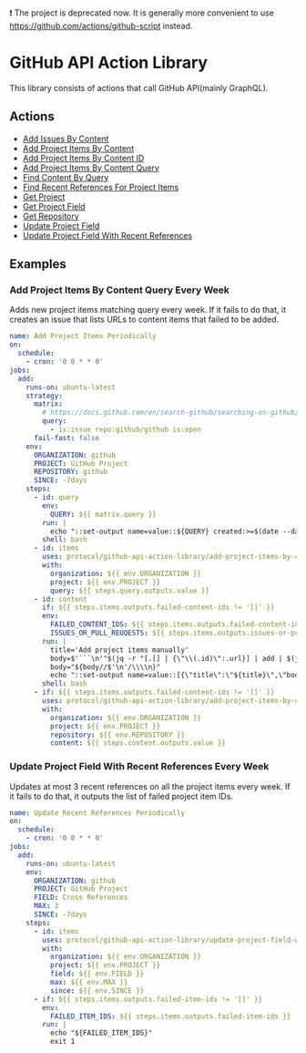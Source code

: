 ❗ The project is deprecated now. It is generally more convenient to use https://github.com/actions/github-script instead.

# GitHub API Action Library

This library consists of actions that call GitHub API(mainly GraphQL).

## Actions

- [Add Issues By Content](add-issues-by-content/README.md)
- [Add Project Items By Content](add-project-items-by-content/README.md)
- [Add Project Items By Content ID](add-project-items-by-content-id/README.md)
- [Add Project Items By Content Query](add-project-items-by-content-query/README.md)
- [Find Content By Query](find-content-by-query/README.md)
- [Find Recent References For Project Items](find-recent-references-for-project-items/README.md)
- [Get Project](get-project/README.md)
- [Get Project Field](get-project-field/README.md)
- [Get Repository](get-repository/README.md)
- [Update Project Field](update-project-field/README.md)
- [Update Project Field With Recent References](update-project-field-with-recent-references/README.md)

## Examples

### Add Project Items By Content Query Every Week

Adds new project items matching query every week. If it fails to do that, it creates an issue that lists URLs to content items that failed to be added.

```yml
name: Add Project Items Periodically
on:
  schedule:
    - cron: '0 0 * * 0'
jobs:
  add:
    runs-on: ubuntu-latest
    strategy:
      matrix:
        # https://docs.github.com/en/search-github/searching-on-github/searching-issues-and-pull-requests
        query:
          - is:issue repo:github/github is:open
      fail-fast: false
    env:
      ORGANIZATION: github
      PROJECT: GitHub Project
      REPOSITORY: github
      SINCE: -7days
    steps:
      - id: query
        env:
          QUERY: ${{ matrix.query }}
        run: |
          echo "::set-output name=value::${QUERY} created:>=$(date --date="${SINCE}" +"%Y-%m-%d")"
        shell: bash
      - id: items
        uses: protocol/github-api-action-library/add-project-items-by-content-query@v1.1.0
        with:
          organization: ${{ env.ORGANIZATION }}
          project: ${{ env.PROJECT }}
          query: ${{ steps.query.outputs.value }}
      - id: content
        if: ${{ steps.items.outputs.failed-content-ids != '[]' }}
        env:
          FAILED_CONTENT_IDS: ${{ steps.items.outputs.failed-content-ids }}
          ISSUES_OR_PULL_REUQESTS: ${{ steps.items.outputs.issues-or-pull-requests }}
        run: |
          title='Add project items manually'
          body=$'```\n'"$(jq -r "[.[] | {\"\\(.id)\":.url}] | add | $(jq -r '[.[] | ".\"\(.)\""] | join(",")' <<< "${FAILED_CONTENT_IDS}")" <<< "${ISSUES_OR_PULL_REQUESTS}")"$'\n```'
          body="${body//$'\n'/\\\\n}"
          echo "::set-output name=value::[{\"title\":\"${title}\",\"body\":\"${body}\"}]"
        shell: bash
      - if: ${{ steps.items.outputs.failed-content-ids != '[]' }}
        uses: protocol/github-api-action-library/add-project-items-by-content@v1.1.0
        with:
          organization: ${{ env.ORGANIZATION }}
          project: ${{ env.PROJECT }}
          repository: ${{ env.REPOSITORY }}
          content: ${{ steps.content.outputs.value }}

```

### Update Project Field With Recent References Every Week

Updates at most 3 recent references on all the project items every week. If it fails to do that, it outputs the list of failed project item IDs.

```yml
name: Update Recent References Periodically
on:
  schedule:
    - cron: '0 0 * * 0'
jobs:
  add:
    runs-on: ubuntu-latest
    env:
      ORGANIZATION: github
      PROJECT: GitHub Project
      FIELD: Cross References
      MAX: 3
      SINCE: -7days
    steps:
      - id: items
        uses: protocol/github-api-action-library/update-project-field-with-recent-references@v1.1.0
        with:
          organization: ${{ env.ORGANIZATION }}
          project: ${{ env.PROJECT }}
          field: ${{ env.FIELD }}
          max: ${{ env.MAX }}
          since: ${{ env.SINCE }}
      - if: ${{ steps.items.outputs.failed-item-ids != '[]' }}
        env:
          FAILED_ITEM_IDS: ${{ steps.items.outputs.failed-item-ids }}
        run: |
          echo "${FAILED_ITEM_IDS}"
          exit 1

```
